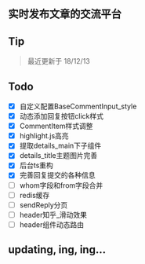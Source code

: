 ## 实时发布文章的交流平台
## Tip
> 最近更新于 18/12/13
## Todo
- [x] 自定义配置BaseCommentInput_style
- [x] 动态添加回复按钮click样式
- [x] CommentItem样式调整
- [x] highlight.js高亮
- [x] 提取details_main下子组件
- [x] details_title主题图片完善
- [x] 后台ts重构
- [x] 完善回复提交的各种信息
- [ ] whom字段和from字段合并
- [ ] redis缓存
- [ ] sendReply分页
- [ ] header知乎_滑动效果
- [ ] header组件动态路由
## updating, ing, ing...
